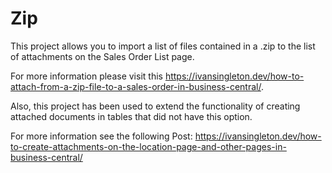 # Zip

This project allows you to import a list of files contained in a .zip to the list of attachments on the Sales Order List page.

For more information please visit this https://ivansingleton.dev/how-to-attach-from-a-zip-file-to-a-sales-order-in-business-central/.

Also, this project has been used to extend the functionality of creating attached documents in tables that did not have this option.

For more information see the following Post: https://ivansingleton.dev/how-to-create-attachments-on-the-location-page-and-other-pages-in-business-central/
